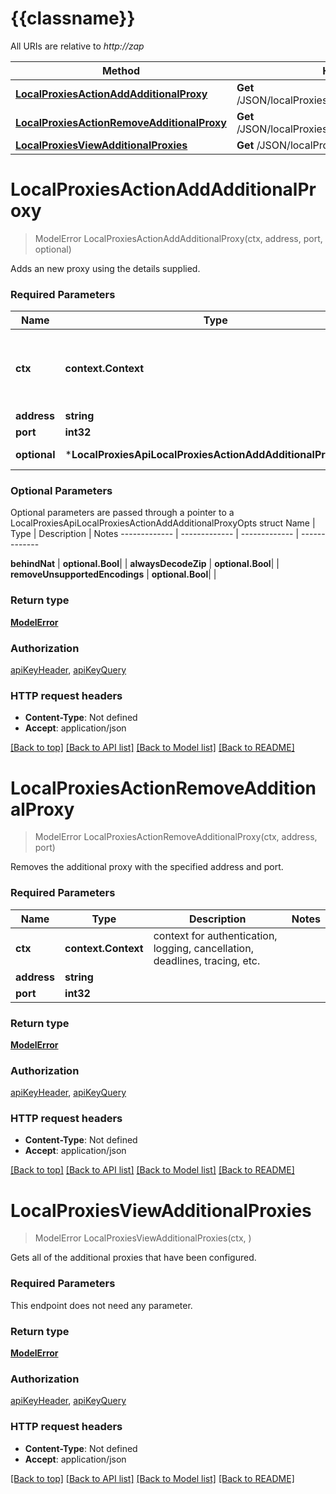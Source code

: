 # {{classname}}

All URIs are relative to *http://zap*

Method | HTTP request | Description
------------- | ------------- | -------------
[**LocalProxiesActionAddAdditionalProxy**](LocalProxiesApi.md#LocalProxiesActionAddAdditionalProxy) | **Get** /JSON/localProxies/action/addAdditionalProxy/ | 
[**LocalProxiesActionRemoveAdditionalProxy**](LocalProxiesApi.md#LocalProxiesActionRemoveAdditionalProxy) | **Get** /JSON/localProxies/action/removeAdditionalProxy/ | 
[**LocalProxiesViewAdditionalProxies**](LocalProxiesApi.md#LocalProxiesViewAdditionalProxies) | **Get** /JSON/localProxies/view/additionalProxies/ | 

# **LocalProxiesActionAddAdditionalProxy**
> ModelError LocalProxiesActionAddAdditionalProxy(ctx, address, port, optional)


Adds an new proxy using the details supplied.

### Required Parameters

Name | Type | Description  | Notes
------------- | ------------- | ------------- | -------------
 **ctx** | **context.Context** | context for authentication, logging, cancellation, deadlines, tracing, etc.
  **address** | **string**|  | 
  **port** | **int32**|  | 
 **optional** | ***LocalProxiesApiLocalProxiesActionAddAdditionalProxyOpts** | optional parameters | nil if no parameters

### Optional Parameters
Optional parameters are passed through a pointer to a LocalProxiesApiLocalProxiesActionAddAdditionalProxyOpts struct
Name | Type | Description  | Notes
------------- | ------------- | ------------- | -------------


 **behindNat** | **optional.Bool**|  | 
 **alwaysDecodeZip** | **optional.Bool**|  | 
 **removeUnsupportedEncodings** | **optional.Bool**|  | 

### Return type

[**ModelError**](Error.md)

### Authorization

[apiKeyHeader](../README.md#apiKeyHeader), [apiKeyQuery](../README.md#apiKeyQuery)

### HTTP request headers

 - **Content-Type**: Not defined
 - **Accept**: application/json

[[Back to top]](#) [[Back to API list]](../README.md#documentation-for-api-endpoints) [[Back to Model list]](../README.md#documentation-for-models) [[Back to README]](../README.md)

# **LocalProxiesActionRemoveAdditionalProxy**
> ModelError LocalProxiesActionRemoveAdditionalProxy(ctx, address, port)


Removes the additional proxy with the specified address and port.

### Required Parameters

Name | Type | Description  | Notes
------------- | ------------- | ------------- | -------------
 **ctx** | **context.Context** | context for authentication, logging, cancellation, deadlines, tracing, etc.
  **address** | **string**|  | 
  **port** | **int32**|  | 

### Return type

[**ModelError**](Error.md)

### Authorization

[apiKeyHeader](../README.md#apiKeyHeader), [apiKeyQuery](../README.md#apiKeyQuery)

### HTTP request headers

 - **Content-Type**: Not defined
 - **Accept**: application/json

[[Back to top]](#) [[Back to API list]](../README.md#documentation-for-api-endpoints) [[Back to Model list]](../README.md#documentation-for-models) [[Back to README]](../README.md)

# **LocalProxiesViewAdditionalProxies**
> ModelError LocalProxiesViewAdditionalProxies(ctx, )


Gets all of the additional proxies that have been configured.

### Required Parameters
This endpoint does not need any parameter.

### Return type

[**ModelError**](Error.md)

### Authorization

[apiKeyHeader](../README.md#apiKeyHeader), [apiKeyQuery](../README.md#apiKeyQuery)

### HTTP request headers

 - **Content-Type**: Not defined
 - **Accept**: application/json

[[Back to top]](#) [[Back to API list]](../README.md#documentation-for-api-endpoints) [[Back to Model list]](../README.md#documentation-for-models) [[Back to README]](../README.md)

